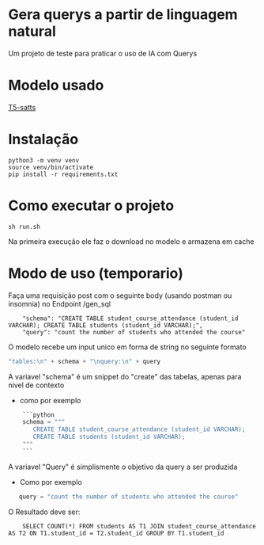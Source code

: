 # Gera querys a partir de linguagem natural
Um projeto de teste para praticar o uso de IA com Querys

# Modelo usado
  [T5-satts](https://huggingface.co/cssupport/t5-small-awesome-text-to-sql)

# Instalação
``` shell
python3 -m venv venv
source venv/bin/activate
pip install -r requirements.txt
```

# Como executar o projeto
``` shell
sh run.sh
```
Na primeira execução ele faz o download no modelo
e armazena em cache

# Modo de uso (temporario)
 Faça uma requisição post com o seguinte body (usando postman ou insomnia)
 no Endpoint /gen_sql
```
    "schema": "CREATE TABLE student_course_attendance (student_id VARCHAR); CREATE TABLE students (student_id VARCHAR);",
    "query": "count the number of students who attended the course"
```
 O modelo recebe um input unico em forma de string no seguinte formato
 ```c
 "tables:\n" + schema + "\nquery:\n" + query
 ```
 A variavel "schema" é um snippet do "create" das tabelas, apenas para nivel de contexto
 - como por exemplo
 ```python
     ```python
     schema = """
        CREATE TABLE student_course_attendance (student_id VARCHAR); 
        CREATE TABLE students (student_id VARCHAR);
     """
     ```
 ```
 A variavel "Query" é simplismente o objetivo da query a ser produzida
 - Como por exemplo
 ```python
    query = "count the number of students who attended the course"
```
O Resultado deve ser:
``` shell
    SELECT COUNT(*) FROM students AS T1 JOIN student_course_attendance AS T2 ON T1.student_id = T2.student_id GROUP BY T1.student_id
```
